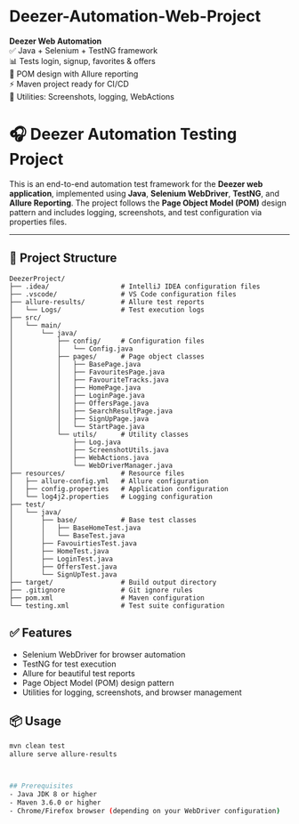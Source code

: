 # Deezer-Automation-Web-Project
**Deezer Web Automation**  
 ✅ Java + Selenium + TestNG framework  
 📊 Tests login, signup, favorites &amp; offers  
 🚀 POM design with Allure reporting   
⚡ Maven project ready for CI/CD  
 🔧 Utilities: Screenshots, logging, WebActions

# 🎧 Deezer Automation Testing Project

This is an end-to-end automation test framework for the **Deezer web application**, implemented using **Java**, **Selenium WebDriver**, **TestNG**, and **Allure Reporting**. The project follows the **Page Object Model (POM)** design pattern and includes logging, screenshots, and test configuration via properties files.

---



## 📁 Project Structure

```
DeezerProject/
├── .idea/                  # IntelliJ IDEA configuration files
├── .vscode/                # VS Code configuration files
├── allure-results/         # Allure test reports
│   └── Logs/               # Test execution logs
├── src/
│   └── main/
│       └── java/
│           ├── config/     # Configuration files
│           │   └── Config.java
│           ├── pages/      # Page object classes
│           │   ├── BasePage.java
│           │   ├── FavouritesPage.java
│           │   ├── FavouriteTracks.java
│           │   ├── HomePage.java
│           │   ├── LoginPage.java
│           │   ├── OffersPage.java
│           │   ├── SearchResultPage.java
│           │   ├── SignUpPage.java
│           │   └── StartPage.java
│           └── utils/      # Utility classes
│               ├── Log.java
│               ├── ScreenshotUtils.java
│               ├── WebActions.java
│               └── WebDriverManager.java
├── resources/              # Resource files
│   ├── allure-config.yml   # Allure configuration
│   ├── config.properties   # Application configuration
│   └── log4j2.properties   # Logging configuration
├── test/
│   └── java/
│       ├── base/           # Base test classes
│       │   ├── BaseHomeTest.java
│       │   └── BaseTest.java
│       ├── FavouirtiesTest.java
│       ├── HomeTest.java
│       ├── LoginTest.java
│       ├── OffersTest.java
│       └── SignUpTest.java
├── target/                 # Build output directory
├── .gitignore              # Git ignore rules
├── pom.xml                 # Maven configuration
└── testing.xml             # Test suite configuration
```

## ✅ Features

- Selenium WebDriver for browser automation
- TestNG for test execution
- Allure for beautiful test reports
- Page Object Model (POM) design pattern
- Utilities for logging, screenshots, and browser management

## 📦 Usage

```bash
mvn clean test
allure serve allure-results



## Prerequisites
- Java JDK 8 or higher
- Maven 3.6.0 or higher
- Chrome/Firefox browser (depending on your WebDriver configuration)



